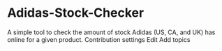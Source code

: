 # Adidas-Stock-Checker
A simple tool to check the amount of stock Adidas (US, CA, and UK) has online for a given product. Contribution settings Edit Add topics

